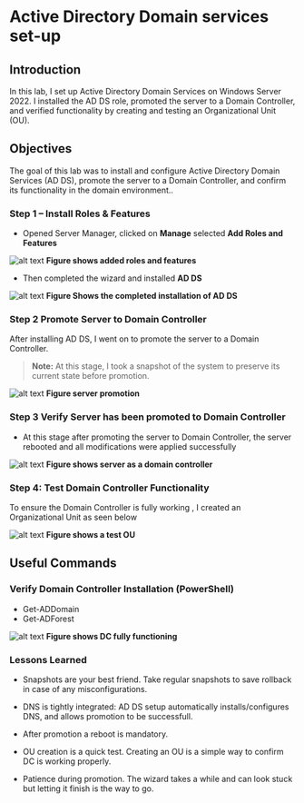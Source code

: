 # Active Directory Domain services set-up

## Introduction

In this lab, I set up Active Directory Domain Services on Windows Server 2022. I installed the AD DS role, promoted the server to a Domain Controller, and verified functionality by creating and testing an Organizational Unit (OU).

## Objectives

The goal of this lab was to install and configure Active Directory Domain Services (AD DS), promote the server to a Domain Controller, and confirm its functionality in the domain environment..

### Step 1 – Install Roles & Features

- Opened Server Manager, clicked on **Manage** selected **Add Roles and Features**

![alt text](<../2.AD DS Config/screenshots/01-roles & features.png>)
**Figure shows added roles and features**

- Then completed the wizard and installed **AD DS**

![alt text](<../2.AD DS Config/screenshots/02-AD DS- installed.png>)
**Figure Shows the completed installation of AD DS**

### Step 2 Promote Server to Domain Controller

After installing AD DS, I went on to promote the server to a Domain Controller.
> **Note:** At this stage, I took a snapshot of the system to preserve its current state before promotion.

![alt text](<../2.AD DS Config/screenshots/03-AD DS-promotion.png>)
**Figure server promotion**

### Step 3 Verify Server has been promoted to Domain Controller

- At this stage after promoting the server to Domain Controller, the server rebooted and all modifications were applied successfully

![alt text](<../2.AD DS Config/screenshots/04-promoted-server.png>)
**Figure shows server as a domain controller**

### Step 4: Test Domain Controller Functionality

To ensure the Domain Controller is fully working , I created an Organizational Unit as seen below

![alt text](<../2.AD DS Config/screenshots/05-TestOU.png>)
**Figure shows a test OU**

## Useful Commands

### Verify Domain Controller Installation (PowerShell)

- Get-ADDomain
- Get-ADForest

![alt text](<../2.AD DS Config/screenshots/06.DC-functionality.png>)
**Figure shows DC fully functioning**

### Lessons Learned

- Snapshots are your best friend. Take regular snapshots to save rollback in case of any misconfigurations.

- DNS is tightly integrated: AD DS setup automatically installs/configures DNS, and allows promotion to be successfull.

- After promotion a reboot is mandatory.

- OU creation is a quick test. Creating an OU  is a simple way to confirm DC is working properly.

- Patience during promotion. The wizard takes a while and can look stuck but letting it finish is the way to go.
